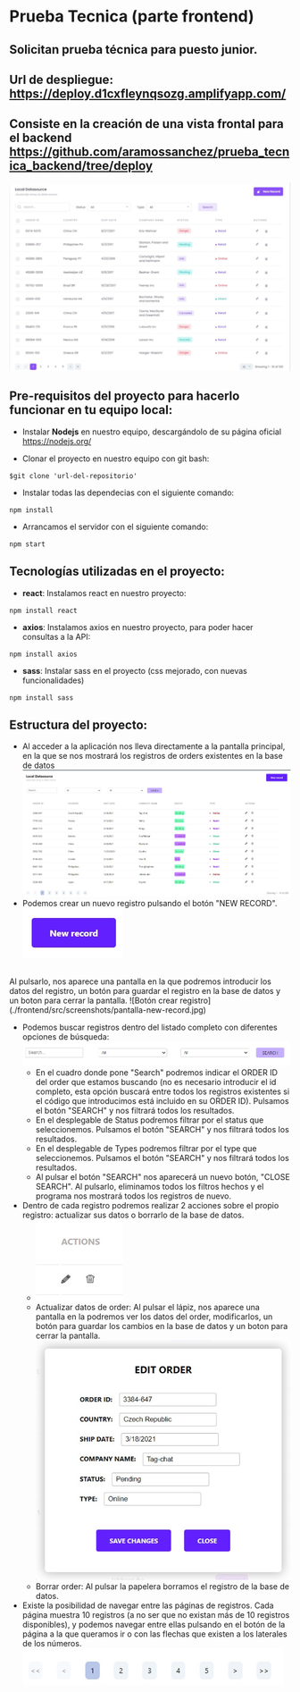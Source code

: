 # Prueba Tecnica (parte frontend)

## Solicitan prueba técnica para puesto junior.

## Url de despliegue: https://deploy.d1cxfleynqsozg.amplifyapp.com/

## Consiste en la creación de una vista frontal para el backend https://github.com/aramossanchez/prueba_tecnica_backend/tree/deploy

![Vista Pedida](./frontend/src/screenshots/vista-pedida.jpg)

## Pre-requisitos del proyecto para hacerlo funcionar en tu equipo local:

* Instalar **Nodejs** en nuestro equipo, descargándolo de su página oficial
https://nodejs.org/

* Clonar el proyecto en nuestro equipo con git bash:
```
$git clone 'url-del-repositorio'
```

* Instalar todas las dependecias con el siguiente comando:
```
npm install
```

* Arrancamos el servidor con el siguiente comando:
```
npm start
```

## Tecnologías utilizadas en el proyecto:

* **react**: Instalamos react en nuestro proyecto:
```
npm install react
```
* **axios**: Instalamos axios en nuestro proyecto, para poder hacer consultas a la API:
```
npm install axios
```
* **sass**: Instalar sass en el proyecto (css mejorado, con nuevas funcionalidades)
```
npm install sass
```
## Estructura del proyecto:
* Al acceder a la aplicación nos lleva directamente a la pantalla principal, en la que se nos mostrará los registros de orders existentes en la base de datos
![Vista Principal](./frontend/src/screenshots/vista-principal.jpg)
* Podemos crear un nuevo registro pulsando el botón "NEW RECORD".
![Botón crear registro](./frontend/src/screenshots/new-record.jpg)
<br>
Al pulsarlo, nos aparece una pantalla en la que podremos introducir los datos del registro, un botón para guardar el registro en la base de datos y un boton para cerrar la pantalla.
![Botón crear registro](./frontend/src/screenshots/pantalla-new-record.jpg)

* Podemos buscar registros dentro del listado completo con diferentes opciones de búsqueda:
![Búsqueda](./frontend/src/screenshots/busqueda.jpg)
    * En el cuadro donde pone "Search" podremos indicar el ORDER ID del order que estamos buscando (no es necesario introducir el id completo, esta opción buscará entre todos los registros existentes si el código que introducimos está incluido en su ORDER ID). Pulsamos el botón "SEARCH" y nos filtrará todos los resultados.
    * En el desplegable de Status podremos filtrar por el status que seleccionemos. Pulsamos el botón "SEARCH" y nos filtrará todos los resultados.
    * En el desplegable de Types podremos filtrar por el type que seleccionemos. Pulsamos el botón "SEARCH" y nos filtrará todos los resultados.
    * Al pulsar el botón "SEARCH" nos aparecerá un nuevo botón, "CLOSE SEARCH". Al pulsarlo, eliminamos todos los filtros hechos y el programa nos mostrará todos los registros de nuevo.
* Dentro de cada registro podremos realizar 2 acciones sobre el propio registro: actualizar sus datos o borrarlo de la base de datos.
    * ![Actions](./frontend/src/screenshots/actions.jpg)
    * Actualizar datos de order: Al pulsar el lápiz, nos aparece una pantalla en la podremos ver los datos del order, modificarlos, un botón para guardar los cambios en la base de datos y un boton para cerrar la pantalla.
    ![Actualizar order](./frontend/src/screenshots/editar.jpg)
    * Borrar order: Al pulsar la papelera borramos el registro de la base de datos.
* Existe la posibilidad de navegar entre las páginas de registros. Cada página muestra 10 registros (a no ser que no existan más de 10 registros disponibles), y podemos navegar entre ellas pulsando en el botón de la página a la que queramos ir o con las flechas que existen a los laterales de los números.
![Paginación](./frontend/src/screenshots/paginacion.jpg)
